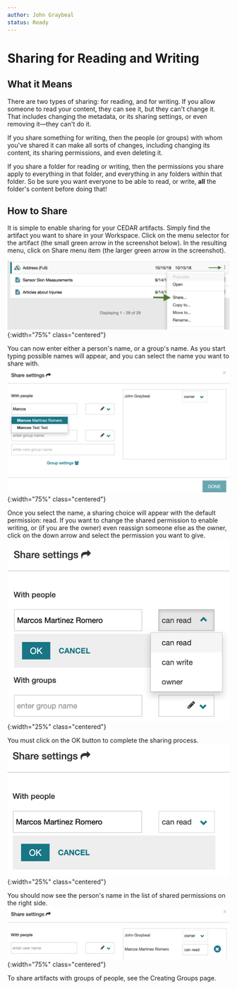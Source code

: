 ```yaml
---
author: John Graybeal
status: Ready
---
```

# Sharing for Reading and Writing

## **What it Means**

There are two types of sharing: for reading, and for writing. 
If you allow someone to read your content, they can see it, but they can't change it.
That includes changing the metadata, or its sharing settings, or even removing it—they can't do it.

If you share something for writing, then the people (or groups) with whom you've shared it can make all sorts of changes, 
including changing its content, its sharing permissions, and even deleting it. 

If you share a folder for reading or writing, then the permissions you share
apply to everything in that folder, and everything in any folders within that folder.
So be sure you want everyone to be able to read, or write, **all** the folder's content before doing that!

## **How to Share**

It is simple to enable sharing for your CEDAR artifacts. 
Simply find the artifact you want to share in your Workspace. 
Click on the menu selector for the artifact (the small green arrow in the screenshot below). 
In the resulting menu, click on Share menu item (the larger green arrow in the screenshot).  

![](../../../img/userguide/opening-share-menu-20190909.png){:width="75%" class="centered"}

You can now enter either a person's name, or a group's name. 
As you start typing possible names will appear, and you can select the name you want to share with.
![](../../../img/userguide/sharing-with-person-20190909.png){:width="75%" class="centered"}

Once you select the name, a sharing choice will appear with the default permission: read. If you want to change the shared permission to enable writing, or (if you are the owner) even reassign someone else as the owner, click on the down arrow and select the permission you want to give.  
![](../../../img/userguide/sharing-with-person-choose-permission-20190909.png){:width="25%" class="centered"}

You must click on the OK button to complete the sharing process.
![](../../../img/userguide/sharing-with-person-click-ok-20190909.png){:width="25%" class="centered"}

You should now see the person's name in the list of shared permissions on the right side.
![](../../../img/userguide/sharing-with-person-completed-20190909.png){:width="75%" class="centered"}

To share artifacts with groups of people, see the Creating Groups page.
